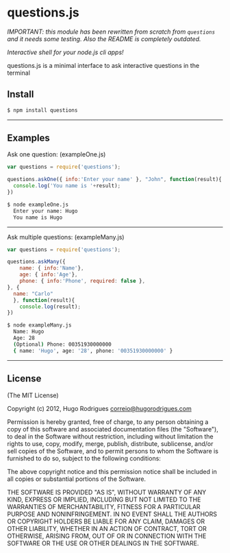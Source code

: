 # questions.js

*IMPORTANT: this module has been rewritten from scratch from `questions` and it needs some testing. Also the README is completely outdated.*

*Interactive shell for your node.js cli apps!*

questions.js is a minimal interface to ask interactive questions in the terminal

## Install
```bash
$ npm install questions
```

---

## Examples
Ask one question: (exampleOne.js)
```js
var questions = require('questions');

questions.askOne({ info:'Enter your name' }, "John", function(result){
  console.log('You name is '+result);
})
```

```bash
$ node exampleOne.js 
  Enter your name: Hugo
  You name is Hugo

```

---

Ask multiple questions: (exampleMany.js)
```js
var questions = require('questions');

questions.askMany({
	name: { info:'Name'},
	age: { info:'Age'},
	phone: { info:'Phone', required: false },
}, {
  name: "Carlo"
  }, function(result){
	console.log(result);
})
```

```bash
$ node exampleMany.js 
  Name: Hugo
  Age: 28
  (Optional) Phone: 00351930000000
  { name: 'Hugo', age: '28', phone: '00351930000000' }
```


---
## License 

(The MIT License)

Copyright (c) 2012, Hugo Rodrigues <correio@hugorodrigues.com>

Permission is hereby granted, free of charge, to any person obtaining a copy
of this software and associated documentation files (the "Software"), to deal
in the Software without restriction, including without limitation the rights
to use, copy, modify, merge, publish, distribute, sublicense, and/or sell
copies of the Software, and to permit persons to whom the Software is
furnished to do so, subject to the following conditions:

The above copyright notice and this permission notice shall be included in
all copies or substantial portions of the Software.

THE SOFTWARE IS PROVIDED "AS IS", WITHOUT WARRANTY OF ANY KIND, EXPRESS OR
IMPLIED, INCLUDING BUT NOT LIMITED TO THE WARRANTIES OF MERCHANTABILITY,
FITNESS FOR A PARTICULAR PURPOSE AND NONINFRINGEMENT. IN NO EVENT SHALL THE
AUTHORS OR COPYRIGHT HOLDERS BE LIABLE FOR ANY CLAIM, DAMAGES OR OTHER
LIABILITY, WHETHER IN AN ACTION OF CONTRACT, TORT OR OTHERWISE, ARISING FROM,
OUT OF OR IN CONNECTION WITH THE SOFTWARE OR THE USE OR OTHER DEALINGS IN
THE SOFTWARE.
